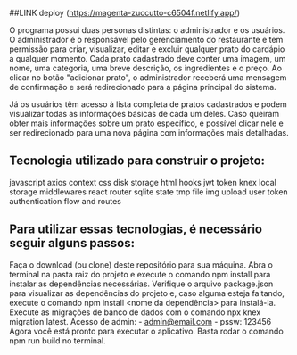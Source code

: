 ##LINK deploy
(https://magenta-zuccutto-c6504f.netlify.app/)

O programa possui duas personas distintas: o administrador e os usuários.
O administrador é o responsável pelo gerenciamento do restaurante e tem permissão para criar, visualizar, editar e excluir qualquer prato do cardápio a qualquer momento. Cada prato cadastrado deve conter uma imagem, um nome, uma categoria, uma breve descrição, os ingredientes e o preço. Ao clicar no botão "adicionar prato", o administrador receberá uma mensagem de confirmação e será redirecionado para a página principal do sistema.

Já os usuários têm acesso à lista completa de pratos cadastrados e podem visualizar todas as informações básicas de cada um deles. Caso queiram obter mais informações sobre um prato específico, é possível clicar nele e ser redirecionado para uma nova página com informações mais detalhadas.

## Tecnologia utilizado para construir o projeto:
javascript
axios
context
css
disk storage
html
hooks
jwt token
knex
local storage
middlewares
react
router
sqlite
state
tmp file img upload
user token
authentication flow and routes

## Para utilizar essas tecnologias, é necessário seguir alguns passos:

Faça o download (ou clone) deste repositório para sua máquina.
Abra o terminal na pasta raiz do projeto e execute o comando npm install para instalar as dependências necessárias.
Verifique o arquivo package.json para visualizar as dependências do projeto e, caso alguma esteja faltando, execute o comando npm install <nome da dependência> para instalá-la.
Execute as migrações de banco de dados com o comando npx knex migration:latest.
Acesso de admin: - admin@email.com - pssw: 123456
Agora você está pronto para executar o aplicativo. Basta rodar o comando npm run build no terminal.
